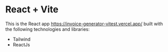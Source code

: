 # React + Vite

This is the React app  https://invoice-generator-vitest.vercel.app/ built with the following technologies and libraries:

- Tailwind
- ReactJs

